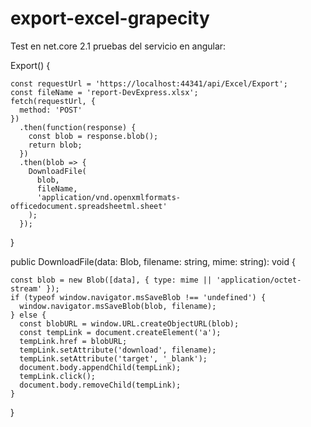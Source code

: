 # export-excel-grapecity

Test en net.core 2.1
pruebas del servicio en angular:

Export() {

    const requestUrl = 'https://localhost:44341/api/Excel/Export';
    const fileName = 'report-DevExpress.xlsx';
    fetch(requestUrl, {
      method: 'POST'
    })
      .then(function(response) {
        const blob = response.blob();
        return blob;
      })
      .then(blob => {
        DownloadFile(
          blob,
          fileName,
          'application/vnd.openxmlformats-officedocument.spreadsheetml.sheet'
        );
      });
}
  
public DownloadFile(data: Blob, filename: string, mime: string): void {

    const blob = new Blob([data], { type: mime || 'application/octet-stream' });
    if (typeof window.navigator.msSaveBlob !== 'undefined') {
      window.navigator.msSaveBlob(blob, filename);
    } else {
      const blobURL = window.URL.createObjectURL(blob);
      const tempLink = document.createElement('a');
      tempLink.href = blobURL;
      tempLink.setAttribute('download', filename);
      tempLink.setAttribute('target', '_blank');
      document.body.appendChild(tempLink);
      tempLink.click();
      document.body.removeChild(tempLink);
    }
		
}
